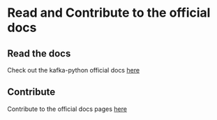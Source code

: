 # Read and Contribute to the official docs

## Read the docs

Check out the kafka-python official docs [here](https://kafka-python.readthedocs.io/en/master/install.html)

## Contribute

Contribute to the official docs pages [here](https://github.com/dpkp/kafka-python/blob/master/docs/install.rst)